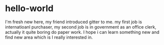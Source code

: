 # hello-world
I'm fresh new here,
my friend introduced gitter to me. 
my first job is internatioanl purchaser,
my second job is in government as an office clerk,
actually it quite boring do paper work.
I hope i can learn something new and find new area which is I really interested in.
